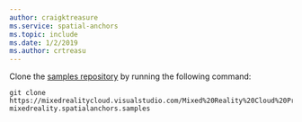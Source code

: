 ```yaml
---
author: craigktreasure
ms.service: spatial-anchors
ms.topic: include
ms.date: 1/2/2019
ms.author: crtreasu
---
```

Clone the [samples repository](https://mixedrealitycloud.visualstudio.com/_git/Mixed%20Reality%20Cloud%20Preview) by running the following command:

```console
git clone https://mixedrealitycloud.visualstudio.com/Mixed%20Reality%20Cloud%20Preview/_git/Mixed%20Reality%20Cloud%20Preview mixedreality.spatialanchors.samples
```